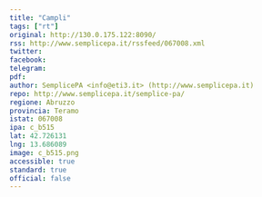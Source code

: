 ```yaml
---
title: "Campli"
tags: ["rt"]
original: http://130.0.175.122:8090/
rss: http://www.semplicepa.it/rssfeed/067008.xml
twitter: 
facebook: 
telegram: 
pdf: 
author: SemplicePA <info@eti3.it> (http://www.semplicepa.it)
repo: http://www.semplicepa.it/semplice-pa/
regione: Abruzzo
provincia: Teramo
istat: 067008
ipa: c_b515
lat: 42.726131
lng: 13.686089
image: c_b515.png
accessible: true
standard: true
official: false
---
```

